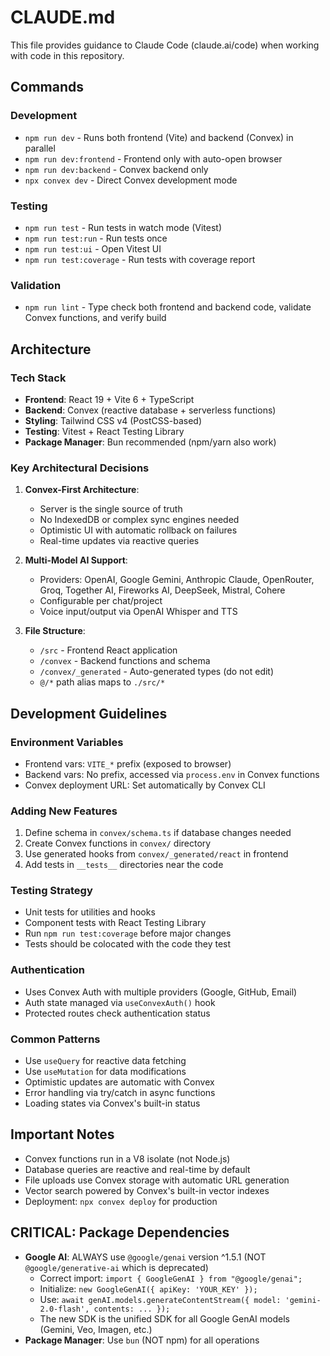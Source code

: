 # CLAUDE.md

This file provides guidance to Claude Code (claude.ai/code) when working with code in this repository.

## Commands

### Development
- `npm run dev` - Runs both frontend (Vite) and backend (Convex) in parallel
- `npm run dev:frontend` - Frontend only with auto-open browser
- `npm run dev:backend` - Convex backend only
- `npx convex dev` - Direct Convex development mode

### Testing
- `npm run test` - Run tests in watch mode (Vitest)
- `npm run test:run` - Run tests once
- `npm run test:ui` - Open Vitest UI
- `npm run test:coverage` - Run tests with coverage report

### Validation
- `npm run lint` - Type check both frontend and backend code, validate Convex functions, and verify build

## Architecture

### Tech Stack
- **Frontend**: React 19 + Vite 6 + TypeScript
- **Backend**: Convex (reactive database + serverless functions)
- **Styling**: Tailwind CSS v4 (PostCSS-based)
- **Testing**: Vitest + React Testing Library
- **Package Manager**: Bun recommended (npm/yarn also work)

### Key Architectural Decisions

1. **Convex-First Architecture**: 
   - Server is the single source of truth
   - No IndexedDB or complex sync engines needed
   - Optimistic UI with automatic rollback on failures
   - Real-time updates via reactive queries

2. **Multi-Model AI Support**:
   - Providers: OpenAI, Google Gemini, Anthropic Claude, OpenRouter, Groq, Together AI, Fireworks AI, DeepSeek, Mistral, Cohere
   - Configurable per chat/project
   - Voice input/output via OpenAI Whisper and TTS

3. **File Structure**:
   - `/src` - Frontend React application
   - `/convex` - Backend functions and schema
   - `/convex/_generated` - Auto-generated types (do not edit)
   - `@/*` path alias maps to `./src/*`

## Development Guidelines

### Environment Variables
- Frontend vars: `VITE_*` prefix (exposed to browser)
- Backend vars: No prefix, accessed via `process.env` in Convex functions
- Convex deployment URL: Set automatically by Convex CLI

### Adding New Features
1. Define schema in `convex/schema.ts` if database changes needed
2. Create Convex functions in `convex/` directory
3. Use generated hooks from `convex/_generated/react` in frontend
4. Add tests in `__tests__` directories near the code

### Testing Strategy
- Unit tests for utilities and hooks
- Component tests with React Testing Library
- Run `npm run test:coverage` before major changes
- Tests should be colocated with the code they test

### Authentication
- Uses Convex Auth with multiple providers (Google, GitHub, Email)
- Auth state managed via `useConvexAuth()` hook
- Protected routes check authentication status

### Common Patterns
- Use `useQuery` for reactive data fetching
- Use `useMutation` for data modifications
- Optimistic updates are automatic with Convex
- Error handling via try/catch in async functions
- Loading states via Convex's built-in status

## Important Notes
- Convex functions run in a V8 isolate (not Node.js)
- Database queries are reactive and real-time by default
- File uploads use Convex storage with automatic URL generation
- Vector search powered by Convex's built-in vector indexes
- Deployment: `npx convex deploy` for production

## CRITICAL: Package Dependencies
- **Google AI**: ALWAYS use `@google/genai` version ^1.5.1 (NOT `@google/generative-ai` which is deprecated)
  - Correct import: `import { GoogleGenAI } from "@google/genai";`
  - Initialize: `new GoogleGenAI({ apiKey: 'YOUR_KEY' });`
  - Use: `await genAI.models.generateContentStream({ model: 'gemini-2.0-flash', contents: ... });`
  - The new SDK is the unified SDK for all Google GenAI models (Gemini, Veo, Imagen, etc.)
- **Package Manager**: Use `bun` (NOT npm) for all operations
